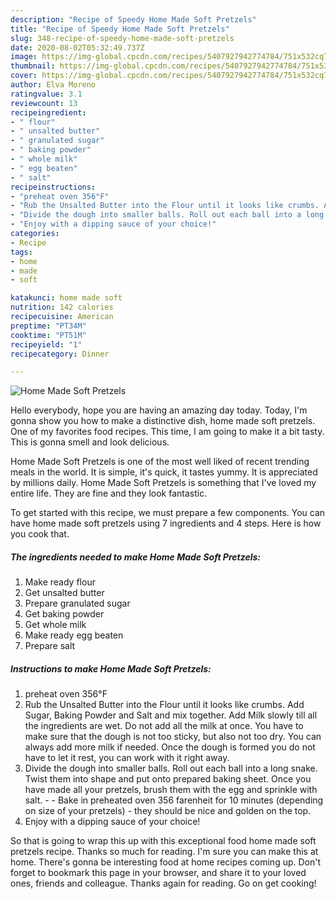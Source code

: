 ```yaml
---
description: "Recipe of Speedy Home Made Soft Pretzels"
title: "Recipe of Speedy Home Made Soft Pretzels"
slug: 348-recipe-of-speedy-home-made-soft-pretzels
date: 2020-08-02T05:32:49.737Z
image: https://img-global.cpcdn.com/recipes/5407927942774784/751x532cq70/home-made-soft-pretzels-recipe-main-photo.jpg
thumbnail: https://img-global.cpcdn.com/recipes/5407927942774784/751x532cq70/home-made-soft-pretzels-recipe-main-photo.jpg
cover: https://img-global.cpcdn.com/recipes/5407927942774784/751x532cq70/home-made-soft-pretzels-recipe-main-photo.jpg
author: Elva Moreno
ratingvalue: 3.1
reviewcount: 13
recipeingredient:
- " flour"
- " unsalted butter"
- " granulated sugar"
- " baking powder"
- " whole milk"
- " egg beaten"
- " salt"
recipeinstructions:
- "preheat oven 356°F"
- "Rub the Unsalted Butter into the Flour until it looks like crumbs. Add Sugar, Baking Powder and Salt and mix together. Add Milk slowly till all the ingredients are wet. Do not add all the milk at once. You have to make sure that the dough is not too sticky, but also not too dry. You can always add more milk if needed. Once the dough is formed you do not have to let it rest, you can work with it right away."
- "Divide the dough into smaller balls. Roll out each ball into a long snake. Twist them into shape and put onto prepared baking sheet. Once you have made all your pretzels, brush them with the egg and sprinkle with salt.  Bake in preheated oven 356 farenheit for 10 minutes (depending on size of your pretzels) - they should be nice and golden on the top."
- "Enjoy with a dipping sauce of your choice!"
categories:
- Recipe
tags:
- home
- made
- soft

katakunci: home made soft 
nutrition: 142 calories
recipecuisine: American
preptime: "PT34M"
cooktime: "PT51M"
recipeyield: "1"
recipecategory: Dinner

---
```



![Home Made Soft Pretzels](https://img-global.cpcdn.com/recipes/5407927942774784/751x532cq70/home-made-soft-pretzels-recipe-main-photo.jpg)

Hello everybody, hope you are having an amazing day today. Today, I'm gonna show you how to make a distinctive dish, home made soft pretzels. One of my favorites food recipes. This time, I am going to make it a bit tasty. This is gonna smell and look delicious.

Home Made Soft Pretzels is one of the most well liked of recent trending meals in the world. It is simple, it's quick, it tastes yummy. It is appreciated by millions daily. Home Made Soft Pretzels is something that I've loved my entire life. They are fine and they look fantastic.




To get started with this recipe, we must prepare a few components. You can have home made soft pretzels using 7 ingredients and 4 steps. Here is how you cook that.

<!--inarticleads1-->

##### The ingredients needed to make Home Made Soft Pretzels:

1. Make ready  flour
1. Get  unsalted butter
1. Prepare  granulated sugar
1. Get  baking powder
1. Get  whole milk
1. Make ready  egg beaten
1. Prepare  salt




<!--inarticleads2-->

##### Instructions to make Home Made Soft Pretzels:

1. preheat oven 356°F
1. Rub the Unsalted Butter into the Flour until it looks like crumbs. Add Sugar, Baking Powder and Salt and mix together. Add Milk slowly till all the ingredients are wet. Do not add all the milk at once. You have to make sure that the dough is not too sticky, but also not too dry. You can always add more milk if needed. Once the dough is formed you do not have to let it rest, you can work with it right away.
1. Divide the dough into smaller balls. Roll out each ball into a long snake. Twist them into shape and put onto prepared baking sheet. Once you have made all your pretzels, brush them with the egg and sprinkle with salt. -  - Bake in preheated oven 356 farenheit for 10 minutes (depending on size of your pretzels) - they should be nice and golden on the top.
1. Enjoy with a dipping sauce of your choice!




So that is going to wrap this up with this exceptional food home made soft pretzels recipe. Thanks so much for reading. I'm sure you can make this at home. There's gonna be interesting food at home recipes coming up. Don't forget to bookmark this page in your browser, and share it to your loved ones, friends and colleague. Thanks again for reading. Go on get cooking!
